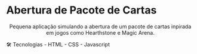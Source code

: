 # Abertura de Pacote de Cartas
<p align="center">Pequena aplicação simulando a abertura de um pacote de cartas inpirada em jogos como Hearthstone e Magic Arena.</p>
🛠 Tecnologias
- HTML
- CSS
- Javascript
